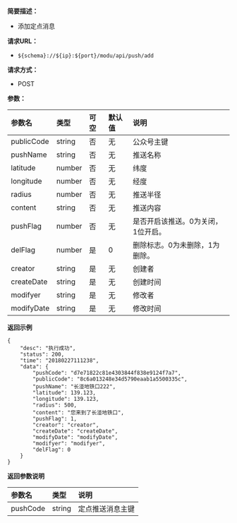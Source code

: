 **简要描述：** 

- 添加定点消息


**请求URL：** 
- ` ${schema}://${ip}:${port}/modu/api/push/add `
  
**请求方式：**
- POST 

**参数：** 

| 参数名 | 类型 | 可空 | 默认值 | 说明 |
| :-- | :-- | :-- | :-- | :-- |
| publicCode | string | 否 | 无 | 公众号主键 |
| pushName | string | 否 | 无 | 推送名称 |
| latitude | number | 否 | 无 | 纬度 |
| longitude | number | 否 | 无 | 经度 |
| radius | number | 否 | 无 | 推送半径 |
| content | string | 否 | 无 | 推送内容 |
| pushFlag | number | 否 | 无 | 是否开启该推送。0为关闭，1位开启。 |
| delFlag | number | 是 | 0 | 删除标志。0为未删除，1为删除。 |
| creator | string | 是 | 无 | 创建者 |
| createDate | string | 是 | 无 | 创建时间 |
| modifyer | string | 是 | 无 | 修改者 |
| modifyDate | string | 是 | 无 | 修改时间 |



 **返回示例**

``` 
{
    "desc": "执行成功",
    "status": 200,
    "time": "20180227111238",
    "data": {
        "pushCode": "d7e71822c81e4303844f838e9124f7a7",
        "publicCode": "8c6a013248e34d5790eaab1a5500335c",
        "pushName": "长湴地铁口222",
        "latitude": 139.123,
        "longitude": 139.123,
        "radius": 500,
        "content": "您来到了长湴地铁口",
        "pushFlag": 1,
        "creator": "creator",
        "createDate": "createDate",
        "modifyDate": "modifyDate",
        "modifyer": "modifyer",
        "delFlag": 0
    }
}
```

 **返回参数说明** 

| 参数名 | 类型 | 说明 |
| :-- | :-- | :-- |
| pushCode | string | 定点推送消息主键 |





